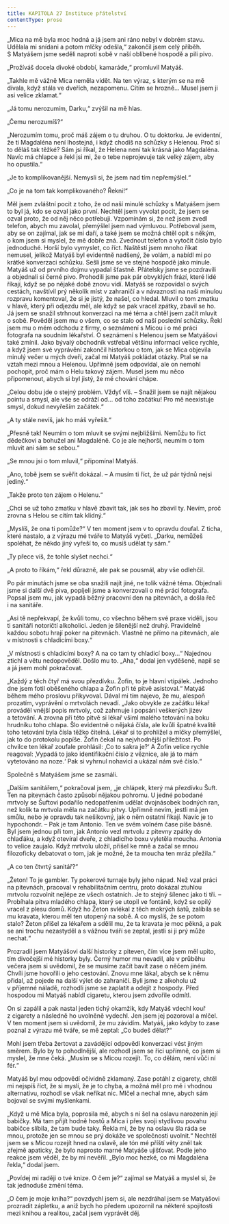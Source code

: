 ```yaml
---
title: KAPITOLA 27 Instituce přátelství
contentType: prose
---
```


<section>

„Mica na mě byla moc hodná a já jsem ani ráno nebyl v dobrém stavu. Udělala mi snídani a potom mlčky odešla,“ zakončil jsem celý příběh. S Matyášem jsme seděli naproti sobě v naší oblíbené hospodě a pili pivo.

„Prožíváš docela divoké období, kamaráde,“ promluvil Matyáš.

„Takhle mě vážně Mica neměla vidět. Na ten výraz, s kterým se na mě dívala, když stála ve dveřích, nezapomenu. Cítím se hrozně… Musel jsem ji asi velice zklamat.“

„Já tomu nerozumím, Darku,“ zvýšil na mě hlas.

„Čemu nerozumíš?“

„Nerozumím tomu, proč máš zájem o tu druhou. O tu doktorku. Je evidentní, že ti Magdaléna není lhostejná, i když chodíš na schůzky s Helenou. Proč si to děláš tak těžké? Sám jsi říkal, že Helena není tak krásná jako Magdaléna. Navíc má chlapce a řekl jsi mi, že o tebe neprojevuje tak velký zájem, aby ho opustila.“

„Je to komplikovanější. Nemysli si, že jsem nad tím nepřemýšlel.“

„Co je na tom tak komplikovaného? Řekni!“

Měl jsem zvláštní pocit z toho, že od naší minulé schůzky s Matyášem jsem to byl já, kdo se ozval jako první. Nechtěl jsem vyvolat pocit, že jsem se ozval proto, že od něj něco potřebuji. Vzpomínám si, že než jsem zvedl telefon, abych mu zavolal, přemýšlel jsem nad výmluvou. Potřeboval jsem, aby se on zajímal, jak se mi daří, a také jsem se možná chtěl opít s někým, o kom jsem si myslel, že mě dobře zná. Zvednout telefon a vytočit číslo bylo jednoduché. Horší bylo vymyslet, co říct. Naštěstí jsem mnoho říkat nemusel, jelikož Matyáš byl evidentně nadšený, že volám, a nabídl mi po krátké konverzaci schůzku. Sešli jsme se ve stejné hospodě jako minule. Matyáš už od prvního dojmu vypadal šťastně. Přátelsky jsme se pozdravili a objednali si černé pivo. Prohodili jsme pak pár obvyklých frází, které lidé říkají, když se po nějaké době znovu vidí. Matyáš se rozpovídal o svých cestách, navštívil prý několik míst v zahraničí a v návaznosti na naši minulou rozpravu komentoval, že si je jistý, že našel, co hledal. Mluvil o tom zmatku v hlavě, který při odjezdu měl, ale když se pak vracel zpátky, zbavil se ho. Já jsem se snažil strhnout konverzaci na mé téma a chtěl jsem začít mluvit o sobě. Pověděl jsem mu o všem, co se stalo od naší poslední schůzky. Řekl jsem mu o mém odchodu z firmy, o seznámení s Micou i o mé práci fotografa na soudním lékařství. O seznámení s Helenou jsem se Matyášovi také zmínil. Jako bývalý obchodník vstřebal většinu informací velice rychle, a když jsem své vyprávění zakončil historkou o tom, jak se Mica objevila minulý večer u mých dveří, začal mi Matyáš pokládat otázky. Ptal se na vztah mezi mnou a Helenou. Upřímně jsem odpovídal, ale on nemohl pochopit, proč mám o Helu takový zájem. Musel jsem mu něco připomenout, abych si byl jistý, že mé chování chápe.

„Celou dobu jde o stejný problém. Vždyť víš. – Snažil jsem se najít nějakou pointu a smysl, ale vše se odráží od… od toho začátku! Pro mě neexistuje smysl, dokud nevyřeším začátek.“

„A ty stále nevíš, jak ho máš vyřešit.“

„Přesně tak! Neumím o tom mluvit se svými nejbližšími. Nemůžu to říct dědečkovi a bohužel ani Magdaléně. Co je ale nejhorší, neumím o tom mluvit ani sám se sebou.“

„Se mnou jsi o tom mluvil,“ připomínal Matyáš.

„Ano, tobě jsem se svěřit dokázal. – A musím ti říct, že už pár týdnů nejsi jediný.“

„Takže proto ten zájem o Helenu.“

„Chci se už toho zmatku v hlavě zbavit tak, jak ses ho zbavil ty. Nevím, proč zrovna s Helou se cítím tak klidný.“

„Myslíš, že ona ti pomůže?“ V ten moment jsem v to opravdu doufal. Z ticha, které nastalo, a z výrazu mé tváře to Matyáš vyčetl. „Darku, nemůžeš spoléhat, že někdo jiný vyřeší to, co musíš udělat ty sám.“

„Ty přece víš, že tohle slyšet nechci.“

„A proto to říkám,“ řekl důrazně, ale pak se pousmál, aby vše odlehčil.

Po pár minutách jsme se oba snažili najít jiné, ne tolik vážné téma. Objednali jsme si další dvě piva, popíjeli jsme a konverzovali o mé práci fotografa. Popsal jsem mu, jak vypadá běžný pracovní den na pitevnách, a došla řeč i na sanitáře.

„Asi tě nepřekvapí, že kvůli tomu, co všechno během své praxe viděli, jsou ti sanitáři notoričtí alkoholici. Jeden je šílenější než druhý. Pravidelně každou sobotu hrají poker na pitevnách. Vlastně ne přímo na pitevnách, ale v místnosti s chladicími boxy.“

„V místnosti s chladicími boxy? A na co tam ty chladicí boxy…“ Najednou ztichl a větu nedopověděl. Došlo mu to. „Aha,“ dodal jen vyděšeně, napil se a já jsem mohl pokračovat.

„Každý z těch čtyř má svou přezdívku. Žofin, to je hlavní vtipálek. Jednoho dne jsem fotil oběšeného chlapa a Žofin při té pitvě asistoval.“ Matyáš během mého proslovu přikyvoval. Dával mi tím najevo, že mu, alespoň prozatím, vyprávění o mrtvolách nevadí. „Jako obvykle ze začátku lékař prováděl vnější popis mrtvoly, což zahrnuje i popsání veškerých jizev a tetování. A zrovna při této pitvě si lékař všiml malého tetování na boku hrudníku toho chlapa. Šlo evidentně o nějaká čísla, ale kvůli špatné kvalitě toho tetování byla čísla těžko čitelná. Lékař si to prohlížel a mlčky přemýšlel, jak to do protokolu popíše. Žofin čekal na nejvhodnější příležitost. Po chvilce ten lékař zoufale prohlásil: ‚Co to sakra je?‘ A Žofin velice rychle reagoval: ‚Vypadá to jako identifikační číslo z věznice, ale já to mám vytetováno na noze.‘ Pak si vyhrnul nohavici a ukázal nám své číslo.“

Společně s Matyášem jsme se zasmáli.

„Dalším sanitářem,“ pokračoval jsem, „je chlápek, který má přezdívku Šuft. Ten na pitevnách často způsobí nějakou pohromu. U jedné pobodané mrtvoly se Šuftovi podařilo nedopatřením udělat dvojnásobek bodných ran, než kolik ta mrtvola měla na začátku pitvy. Upřímně nevím, jestli má jen smůlu, nebo je opravdu tak nešikovný, jak o něm ostatní říkají. Navíc je to hypochondr. – Pak je tam Antonio. Ten ve svém volném čase píše básně. Byl jsem jednou při tom, jak Antonio vezl mrtvolu z pitevny zpátky do chlaďáku, a když otevíral dveře, z chladicího boxu vyletěla moucha. Antonia to velice zaujalo. Když mrtvolu uložil, přišel ke mně a začal se mnou filozoficky debatovat o tom, jak je možné, že ta moucha ten mráz přežila.“

„A co ten čtvrtý sanitář?“

„Žeton! To je gambler. Ty pokerové turnaje byly jeho nápad. Než vzal práci na pitevnách, pracoval v rehabilitačním centru, proto dokázal ztuhlou mrtvolu rozvolnit nejlépe ze všech ostatních. Je to stejný šílenec jako ti tři. – Probíhala pitva mladého chlapa, který se utopil ve fontáně, když se opilý vracel z plesu domů. Když ho Žeton svlékal z těch mokrých šatů, zalíbila se mu kravata, kterou měl ten utopený na sobě. A co myslíš, že se potom stalo? Žeton přišel za lékařem a sdělil mu, že ta kravata je moc pěkná, a pak se ani trochu nezastyděl a s vážnou tváří se zeptal, jestli si ji prý může nechat.“

Prozradil jsem Matyášovi další historky z piteven, čím více jsem měl upito, tím divočejší mé historky byly. Černý humor mu nevadil, ale v průběhu večera jsem si uvědomil, že se musíme začít bavit zase o něčem jiném. Chvíli jsme hovořili o jeho cestování. Znovu mne lákal, abych se k němu přidal, až pojede na další výlet do zahraničí. Byli jsme z alkoholu už v příjemné náladě, rozhodli jsme se zaplatit a odejít z hospody. Před hospodou mi Matyáš nabídl cigaretu, kterou jsem zdvořile odmítl.

On si zapálil a pak nastal jeden tichý okamžik, kdy Matyáš vdechl kouř z cigarety a následně ho uvolněně vydechl. Jen jsem jej pozoroval a mlčel. V ten moment jsem si uvědomil, že mu závidím. Matyáš, jako kdyby to zase poznal z výrazu mé tváře, se mě zeptal: „Co budeš dělat?“

Mohl jsem třeba žertovat a zavádějící odpovědí konverzaci vést jiným směrem. Bylo by to pohodlnější, ale rozhodl jsem se říci upřímně, co jsem si myslel, že mne čeká. „Musím se s Micou rozejít. To, co dělám, není vůči ní fér.“

Matyáš byl mou odpovědí očividně zklamaný. Zase potáhl z cigarety, chtěl mi nejspíš říct, že si myslí, že je to chyba, a možná měl pro mě i vhodnou alternativu, rozhodl se však neříkat nic. Mlčel a nechal mne, abych sám bojoval se svými myšlenkami.

„Když u mě Mica byla, poprosila mě, abych s ní šel na oslavu narozenin její babičky. Má tam přijít hodně hostů a Mica i přes svoji stydlivou povahu babičce slíbila, že tam bude taky. Řekla mi, že by na oslavu šla ráda se mnou, protože jen se mnou se prý dokáže ve společnosti uvolnit.“ Nechtěl jsem se s Micou rozejít hned na oslavě, ale tón mé příští věty zněl tak zřejmě apaticky, že bylo naprosto marné Matyáše ujišťovat. Podle jeho reakce jsem věděl, že by mi nevěřil. „Bylo moc hezké, co mi Magdaléna řekla,“ dodal jsem.

„Povídej mi raději o tvé knize. O čem je?“ zajímal se Matyáš a myslel si, že tak jednoduše změní téma.

„O čem je moje kniha?“ povzdychl jsem si, ale nezdráhal jsem se Matyášovi prozradit zápletku, a aniž bych ho předem upozornil na některé spojitosti mezi knihou a realitou, začal jsem vyprávět děj.

</section>
